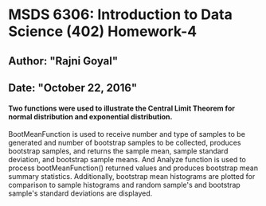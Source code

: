 # MSDS 6306: Introduction to Data Science (402) Homework-4
## Author: "Rajni Goyal"
## Date: "October 22, 2016"

#### Two functions were used to illustrate the Central Limit Theorem for normal distribution and exponential distribution.
BootMeanFunction is used to receive number and type of samples to be generated and number of bootstrap samples to be collected, 
produces bootstrap samples, and returns the sample mean, sample standard deviation, and bootstrap sample means. 
And Analyze function is used to process bootMeanFunction() returned values and produces bootstrap mean summary statistics. 
Additionally, bootstrap mean histograms are plotted for comparison to sample histograms and random sample's and bootstrap sample's 
standard deviations are displayed.
